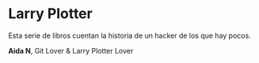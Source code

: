 
# Larry Plotter

Esta serie de libros cuentan la historia de un hacker de los que hay pocos.

**Aida N**, Git Lover & Larry Plotter Lover
